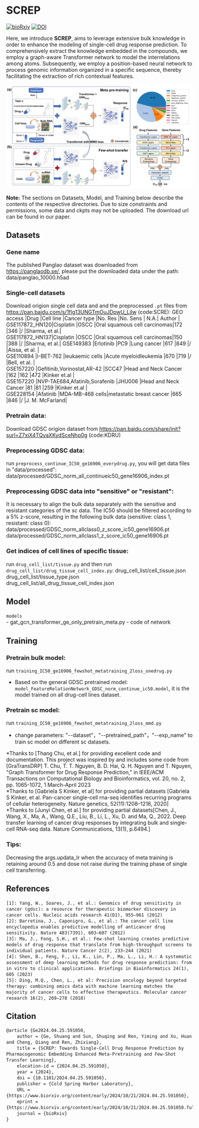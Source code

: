 # SCREP
[![bioRxiv](https://img.shields.io/badge/bioRxiv-<10.1101>-36C?logo=BioRxiv&logoColor=white)](https://www.biorxiv.org/content/10.1101/2024.04.25.591050v2)
[![DOI](https://img.shields.io/badge/DOI-<2024.04.25.591050>-blue)](https://doi.org/10.1101/2024.04.25.591050)

Here, we introduce **SCREP**, aims to leverage extensive bulk knowledge in order to enhance the modeling of single-cell drug response prediction. To comprehensively extract the knowledge embedded in the compounds, we employ a graph-aware Transformer network to model the interrelations among atoms. Subsequently, we employ a position-based neural network to process genomic information organized in a specific sequence, thereby facilitating the extraction of rich contextual features.

![SCREP overview](figures/figure1.png)

**Note:** The sections on Datasets, Model, and Training below describe the contents of the respective directories. Due to size constraints and permissions, some data and ckpts may not be uploaded. The download url can be found in our paper.

## Datasets
### Gene name
The published Panglao dataset was downloaded from https://panglaodb.se/, please put the downloaded data under the path: data/panglao_10000.h5ad


### Single-cell datasets
Download origion single cell data and and the preprocessed `.pt` files from https://pan.baidu.com/s/1flg13UNGTmOuJDpwU_LjIw (code:SCRE):
GEO access     |Drug                          |Cell line       |Cancer type                  |No. Res  |No. Sens  | N.A.| Author       |   
GSE117872_HN120|Cisplatin                     |OSCC            |Oral squamous cell carcinomas|172      |346       |/    |Sharma, et al.|   
GSE117872_HN137|Cisplatin                     |OSCC            |Oral squamous cell carcinomas|150      |388       |/    |Sharma, et al.|
GSE149383      |Erlotinib                     |PC9             |Lung cancer                  |617      |849       |/    |Aissa, et al. |  
GSE110894      |I-BET-762                     |leukaemic cells |Acute myeloidleukemia        |670      |719       |/    |Bell, et al.  |  
GSE157220      |Gefitinib,Vorinostat,AR-42    |SCC47           |Head and Neck Cancer         |162      |162       |472  |Kinker et.al  |  
GSE157220      |NVP-TAE684,Afatinib,Sorafenib |JHU006          |Head and Neck Cancer         |81       |81        |259  |Kinker et.al  |  
GSE228154      |Afatinib                      |MDA-MB-468 cells|metastatic breast cancer     |665      |846       |/    |J. M. McFarland|  


### Pretrain data:
Download GDSC origion dataset from https://pan.baidu.com/share/init?surl=Z7xiX4TQyaXKydSceNhp0g (code:KDRU)

### Preprocessing GDSC data: 
run `preprocess_continue_IC50_ge16906_everydrug.py`, you will get data files in "data/processed": 
          data/processed/GDSC_norm_all_continueic50_gene16906_index.pt

### Preprocessing GDSC data into "sensitive" or "resistant": 
It is necessary to align the bulk data separately with the sensitive and resistant categories of the sc data. The IC50 should be filtered according to a 5% z-score, resulting in the following bulk data (sensitive: class 1, resistant: class 0):
          data/processed/GDSC_norm_allclass0_z_score_ic50_gene16906.pt  
          data/processed/GDSC_norm_allclass1_z_score_ic50_gene16906.pt

### Get indices of cell lines of specific tissue: 
run `drug_cell_list/tissue.py` and then run `drug_cell_list/drug_tissue_cell_index.py`:
          drug_cell_list/cell_tissue.json  
          drug_cell_list/tissue_type.json  
          drug_cell_list/all_drug_tissue_cell_index.json

## Model
`models`          
    - gat_gcn_transformer_ge_only_pretrain_meta.py - code of network
    
## Training
### Pretrain bulk model:
run `training_IC50_ge16906_fewshot_metatraining_2loss_onedrug.py`
- Based on the general GDSC pretrained model: `model_FeatureRelationNetwork_GDSC_norm_continue_ic50.model`, it is the model trained on all drug-cell lines dataset.

### Pretrain sc model:
run `training_IC50_ge16906_fewshot_metatraining_2loss_mmd.py`
- change parameters: "--dataset"，"--pretrained_path"，"--exp_name" to train sc model on different sc datasets.

*Thanks to [Thang Chu, et al.] for providing excellent code and documentation. This project was inspired by and includes some code from [GraTransDRP] T. Chu, T. T. Nguyen, B. D. Hai, Q. H. Nguyen and T. Nguyen, "Graph Transformer for Drug Response Prediction," in IEEE/ACM Transactions on Computational Biology and Bioinformatics, vol. 20, no. 2, pp. 1065-1072, 1 March-April 2023  
*Thanks to [Gabriela S Kinker, et al] for providing partial datasets [Gabriela S Kinker, et al. Pan-cancer
single-cell rna-seq identifies recurring programs of cellular heterogeneity. Nature genetics, 52(11):1208–1218, 2020]  
*Thanks to [Junyi Chen, et al.] for providing partial datasets[Chen, J., Wang, X., Ma, A., Wang, Q.E., Liu, B., Li, L., Xu, D. and Ma, Q., 2022. Deep transfer learning of cancer drug responses by integrating bulk and single-cell RNA-seq data. Nature Communications, 13(1), p.6494.]

### Tips:
Decreasing the args.updata_lr when the accuracy of meta training is retaining around 0.5 and dose not raise during the training phase of single cell transferring.

## References
```
[1]: Yang, W., Soares, J., et al.: Genomics of drug sensitivity in cancer (gdsc): a resource for therapeutic biomarker discovery in cancer cells. Nucleic acids research 41(D1), 955–961 (2012)
[2]: Barretina, J., Caponigro, G., et al.: The cancer cell line encyclopedia enables predictive modelling of anticancer drug sensitivity. Nature 483(7391), 603–607 (2012)
[3]: Ma, J., Fong, S.H., et al.: Few-shot learning creates predictive models of drug response that translate from high-throughput screens to individual patients. Nature Cancer 2(2), 233–244 (2021)
[4]: Shen, B., Feng, F., Li, K., Lin, P., Ma, L., Li, H.: A systematic assessment of deep learning methods for drug response prediction: from in vitro to clinical applications. Briefings in Bioinformatics 24(1), 605 (2023)
[5]: Ding, M.Q., Chen, L., et al: Precision oncology beyond targeted therapy: combining omics data with machine learning matches the majority of cancer cells to effective therapeutics. Molecular cancer research 16(2), 269–278 (2018)
```
## Citation
```
@article {Ge2024.04.25.591050,
	author = {Ge, Shuang and Sun, Shuqing and Ren, Yiming and Xu, Huan and Cheng, Qiang and Ren, Zhixiang},
	title = {SCREP: Towards Single-Cell Drug Response Prediction by Pharmacogenomic Embedding Enhanced Meta-Pretraining and Few-Shot Transfer Learning},
	elocation-id = {2024.04.25.591050},
	year = {2024},
	doi = {10.1101/2024.04.25.591050},
	publisher = {Cold Spring Harbor Laboratory},
	URL = {https://www.biorxiv.org/content/early/2024/10/21/2024.04.25.591050},
	eprint = {https://www.biorxiv.org/content/early/2024/10/21/2024.04.25.591050.full.pdf},
	journal = {bioRxiv}
}
```

